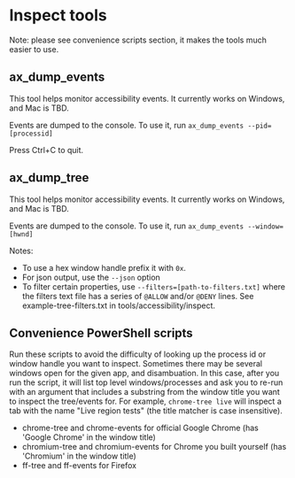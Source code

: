 # Inspect tools

Note: please see convenience scripts section, it makes the tools much easier to use.

## ax_dump_events

This tool helps monitor accessibility events. It currently works on Windows,
and Mac is TBD.

Events are dumped to the console. To use it, run
`ax_dump_events --pid=[processid]`

Press Ctrl+C to quit.

## ax_dump_tree

This tool helps monitor accessibility events. It currently works on Windows,
and Mac is TBD.

Events are dumped to the console. To use it, run
`ax_dump_events --window=[hwnd]`

Notes:
* To use a hex window handle prefix it with `0x`.
* For json output, use the `--json` option
* To filter certain properties, use `--filters=[path-to-filters.txt]` where the filters text file has a series of `@ALLOW` and/or `@DENY` lines. See example-tree-filters.txt in tools/accessibility/inspect.

## Convenience PowerShell scripts

Run these scripts to avoid the difficulty of looking up the process id or window handle you want to inspect.
Sometimes there may be several windows open for the given app, and disambuation. In this case, after you run the script, it will list top level windows/processes and ask you to re-run with an argument that includes a substring from the window title you want to inspect the tree/events for. For example, `chrome-tree live` will inspect a tab with the name "Live region tests" (the title matcher is case insensitive).

* chrome-tree and chrome-events for official Google Chrome (has 'Google Chrome' in the window title)
* chromium-tree and chromium-events for Chrome you built yourself (has 'Chromium' in the window title)
* ff-tree and ff-events for Firefox
